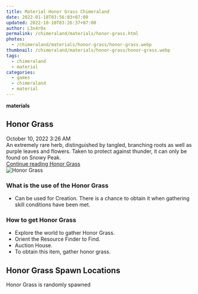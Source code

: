 ```yaml
---
title: Material Honor Grass Chimeraland
date: 2022-01-18T03:56:03+07:00
updated: 2022-10-10T03:26:37+07:00
author: L3n4r0x
permalink: /chimeraland/materials/honor-grass.html
photos:
  - /chimeraland/materials/honor-grass/honor-grass.webp
thumbnail: /chimeraland/materials/honor-grass/honor-grass.webp
tags:
  - chimeraland
  - material
categories:
  - games
  - chimeraland
  - material
---
```


<link
  rel="stylesheet"
  href="https://rawcdn.githack.com/dimaslanjaka/Web-Manajemen/870a349/css/bootstrap-5-3-0-alpha3-wrapper.css"
/>
<section id="bootstrap-wrapper">
  <div data-bs-theme="dark">
    <div
      class="row g-0 border rounded overflow-hidden flex-md-row mb-4 shadow-sm position-relative bg-dark text-light"
    >
      <div class="col p-4 d-flex flex-column position-static">
        <strong class="d-inline-block mb-2 text-success">materials</strong>
        <h2 class="mb-0">Honor Grass</h2>
        <div class="mb-1 text-muted">October 10, 2022 3:26 AM</div>
        <div class="mb-2 border p-1">
          An extremely rare herb, distinguished by tangled, branching roots as
          well as purple leaves and flowers. Taken to protect against thunder,
          it can only be found on Snowy Peak.
        </div>
        <a
          href="/chimeraland/materials/honor-grass.html"
          class="stretched-link d-none text-primary"
          >Continue reading Honor Grass</a
        >
      </div>
      <div class="col-auto d-none d-md-block d-lg-block">
        <img
          src="https://www.webmanajemen.com/chimeraland/materials/honor-grass/honor-grass.webp"
          alt="Honor Grass"
        />
      </div>
    </div>
    <div class="row">
      <div class="col-lg-6 col-12 mb-2">
        <div class="card">
          <div class="card-body">
            <h3 class="card-title">What is the use of the Honor Grass</h3>
            <div class="card-text">
              <ul>
                <li>
                  Can be used for Creation. There is a chance to obtain it when
                  gathering skill conditions have been met.
                </li>
              </ul>
            </div>
          </div>
        </div>
      </div>
      <div class="col-lg-6 col-12 mb-2">
        <div class="card">
          <div class="card-body">
            <h3 class="card-title">How to get Honor Grass</h3>
            <div class="card-text">
              <ul>
                <li>Explore the world to gather Honor Grass.</li>
                <li>Orient the Resource Finder to Find.</li>
                <li>Auction House.</li>
                <li>To obtain this item, gather honor grass.</li>
              </ul>
            </div>
          </div>
        </div>
      </div>
      <div class="col-12 mb-2">
        <h2>Honor Grass Spawn Locations</h2>
        <p>Honor Grass is randomly spawned</p>
      </div>
    </div>
  </div>
</section>